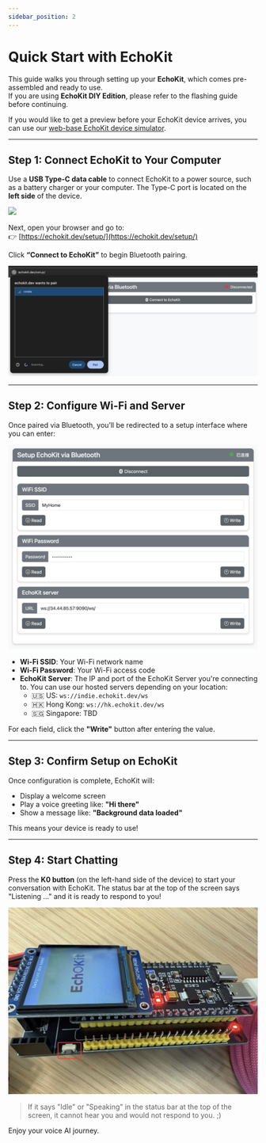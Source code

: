 ```yaml
---
sidebar_position: 2
---
```


# Quick Start with EchoKit

This guide walks you through setting up your **EchoKit**, which comes pre-assembled and ready to use.  
If you are using **EchoKit DIY Edition**, please refer to the flashing guide before continuing.

If you would like to get a preview before your EchoKit device arrives, you can use our [web-base EchoKit device simulator](https://echokit.dev/chat/resources/).

---

## Step 1: Connect EchoKit to Your Computer

Use a **USB Type-C data cable** to connect EchoKit to a power source, such as a battery charger or your computer. The Type-C port is located on the **left side** of the device.

![](echokit-quick-start-01.jpg)

Next, open your browser and go to:  
👉 [https://echokit.dev/setup/](https://echokit.dev/setup/)

Click **“Connect to EchoKit”** to begin Bluetooth pairing.

![](echokit-quick-start-02.png)

---

## Step 2: Configure Wi-Fi and Server

Once paired via Bluetooth, you’ll be redirected to a setup interface where you can enter:

![](echokit-quick-start-03.png)

- **Wi-Fi SSID**: Your Wi-Fi network name  
- **Wi-Fi Password**: Your Wi-Fi access code  
- **EchoKit Server**: The IP and port of the EchoKit Server you're connecting to. You can use our hosted servers depending on your location:
    - 🇺🇸 US: `ws://indie.echokit.dev/ws`
    - 🇭🇰 Hong Kong: `ws://hk.echokit.dev/ws`
    - 🇸🇬 Singapore: TBD

For each field, click the **"Write"** button after entering the value.

---

## Step 3: Confirm Setup on EchoKit

Once configuration is complete, EchoKit will:

- Display a welcome screen  
- Play a voice greeting like: **"Hi there"**  
- Show a message like: **"Background data loaded"**

This means your device is ready to use!

---

## Step 4: Start Chatting

Press the **K0 button** (on the left-hand side of the device) to start your conversation with EchoKit. The status bar at the top of the screen says "Listening ..." and it is ready to respond to you!

![](echokit-quick-start-04.jpg)

> If it says "Idle" or "Speaking" in the status bar at the top of the screen, it cannot hear you and would not respond to you. ;)

Enjoy your voice AI journey.
